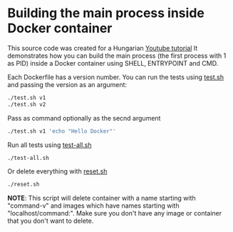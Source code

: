 # Building the main process inside Docker container

This source code was created for a Hungarian [Youtube tutorial](https://youtu.be/KWyNaEUw3W8)
It demonstrates how you can build the main process (the first process with 1 as PID) inside a Docker container using SHELL, ENTRYPOINT and CMD.

Each Dockerfile has a version number. You can run the tests using [test.sh](test.sh) and passing the version as an argument:

```bash
./test.sh v1
./test.sh v2
```

Pass as command optionally as the secnd argument

```bash
./test.sh v1 'echo "Hello Docker"'
```

Run all tests using [test-all.sh](test-all.sh)

```bash
./test-all.sh
```

Or delete everything with [reset.sh](reset.sh)

```bash
./reset.sh
```

**NOTE**: This script will delete container with a name starting with "command-v" and images which have names starting with "localhost/command:". Make sure you don't have any image or container that you don't want to delete.
